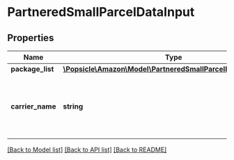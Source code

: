 # PartneredSmallParcelDataInput

## Properties
Name | Type | Description | Notes
------------ | ------------- | ------------- | -------------
**package_list** | [**\Popsicle\Amazon\Model\PartneredSmallParcelPackageInputList**](PartneredSmallParcelPackageInputList.md) |  | [optional] 
**carrier_name** | **string** | The Amazon-partnered carrier to use for the inbound shipment. | [optional] 

[[Back to Model list]](../../README.md#documentation-for-models) [[Back to API list]](../../README.md#documentation-for-api-endpoints) [[Back to README]](../../README.md)

